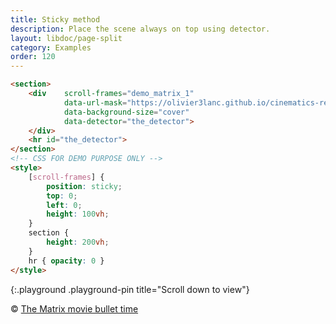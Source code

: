 ```yaml
---
title: Sticky method
description: Place the scene always on top using detector.
layout: libdoc/page-split
category: Examples
order: 120
---
```


```html
<section>
    <div    scroll-frames="demo_matrix_1"
            data-url-mask="https://olivier3lanc.github.io/cinematics-resources/matrix_bullet_time_b/matrix_bullet_time_b_|1 to 197|.webp"
            data-background-size="cover"
            data-detector="the_detector">
    </div>
    <hr id="the_detector">
</section>
<!-- CSS FOR DEMO PURPOSE ONLY -->
<style>
    [scroll-frames] { 
        position: sticky;
        top: 0;
        left: 0;
        height: 100vh;
    }
    section { 
        height: 200vh;
    }
    hr { opacity: 0 }
</style>
```
{:.playground .playground-pin title="Scroll down to view"}

&copy; [The Matrix movie bullet time](https://www.warnerbros.com/movies/matrix)
